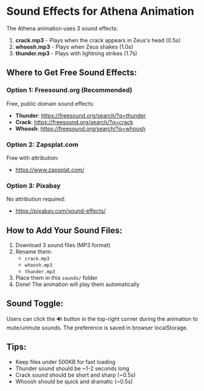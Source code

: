 # Sound Effects for Athena Animation

The Athena animation uses 3 sound effects:

1. **crack.mp3** - Plays when the crack appears in Zeus's head (0.5s)
2. **whoosh.mp3** - Plays when Zeus shakes (1.0s)
3. **thunder.mp3** - Plays with lightning strikes (1.7s)

## Where to Get Free Sound Effects:

### Option 1: Freesound.org (Recommended)
Free, public domain sound effects:
- **Thunder**: https://freesound.org/search/?q=thunder
- **Crack**: https://freesound.org/search/?q=crack
- **Whoosh**: https://freesound.org/search/?q=whoosh

### Option 2: Zapsplat.com
Free with attribution:
- https://www.zapsplat.com/

### Option 3: Pixabay
No attribution required:
- https://pixabay.com/sound-effects/

## How to Add Your Sound Files:

1. Download 3 sound files (MP3 format)
2. Rename them:
   - `crack.mp3`
   - `whoosh.mp3`
   - `thunder.mp3`
3. Place them in this `sounds/` folder
4. Done! The animation will play them automatically

## Sound Toggle:

Users can click the 🔊 button in the top-right corner during the animation to mute/unmute sounds. The preference is saved in browser localStorage.

## Tips:

- Keep files under 500KB for fast loading
- Thunder sound should be ~1-2 seconds long
- Crack sound should be short and sharp (~0.5s)
- Whoosh should be quick and dramatic (~0.5s)
